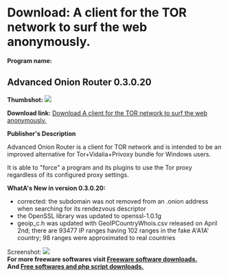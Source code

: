 # Download: A client for the TOR network to surf the web anonymously.

**Program name:**

## Advanced Onion Router 0.3.0.20

  
**Thumbshot:** ![](http://www.freewarefiles.com/screenshot/advncdor_md.jpg)   
  
**Download link:** [Download A client for the TOR network to surf the web anonymously.](http://freesoftwares.boysofts.com/Advanced-TOR_program_59961.html)  
  


**Publisher's Description**  
  


Advanced Onion Router is a client for TOR network and is intended to be an improved alternative for Tor+Vidalia+Privoxy bundle for Windows users. 

It is able to "force" a program and its plugins to use the Tor proxy regardless of its configured proxy settings.

**WhatA's New in version 0.3.0.20:**

  * corrected: the subdomain was not removed from an .onion address when searching for its rendezvous descriptor 
  * the OpenSSL library was updated to openssl-1.0.1g 
  * geoip_c.h was updated with GeoIPCountryWhois.csv released on April 2nd; there are 93477 IP ranges having 102 ranges in the fake A'A1A' country; 98 ranges were approximated to real countries 

  
  
Screenshot: ![](http://www.freewarefiles.com/screenshot/advncdor.jpg)   
**For more freeware softwares visit [Freeware software downloads.](http://freesoftwares.boysofts.com/)**   
**And [Free softwares and php script downloads.](http://www.boysofts.com/)**
